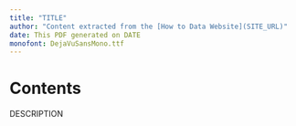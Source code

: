 ```yaml
---
title: "TITLE"
author: "Content extracted from the [How to Data Website](SITE_URL)"
date: This PDF generated on DATE
monofont: DejaVuSansMono.ttf
---
```


# Contents

DESCRIPTION
